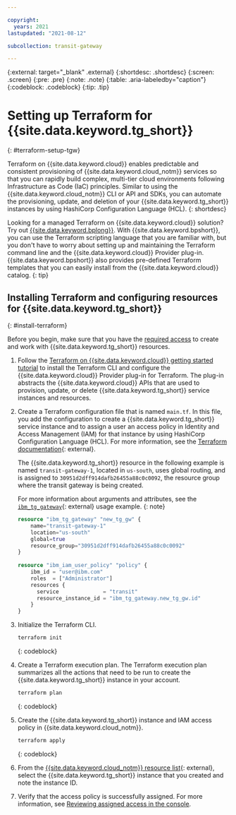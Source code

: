 ```yaml
---

copyright:
  years: 2021
lastupdated: "2021-08-12"

subcollection: transit-gateway

---
```


{:external: target="_blank" .external}
{:shortdesc: .shortdesc}
{:screen: .screen}
{:pre: .pre}
{:note: .note}
{:table: .aria-labeledby="caption"}
{:codeblock: .codeblock}
{:tip: .tip}


# Setting up Terraform for {{site.data.keyword.tg_short}}
{: #terraform-setup-tgw}

Terraform on {{site.data.keyword.cloud}} enables predictable and consistent provisioning of {{site.data.keyword.cloud_notm}} services so that you can rapidly build complex, multi-tier cloud environments following Infrastructure as Code (IaC) principles. Similar to using the {{site.data.keyword.cloud_notm}} CLI or API and SDKs, you can automate the provisioning, update, and deletion of your {{site.data.keyword.tg_short}} instances by using HashiCorp Configuration Language (HCL).
{: shortdesc}

Looking for a managed Terraform on {{site.data.keyword.cloud}} solution? Try out [{{site.data.keyword.bplong}}](/docs/schematics?topic=schematics-getting-started). With {{site.data.keyword.bpshort}}, you can use the Terraform scripting language that you are familiar with, but you don't have to worry about setting up and maintaining the Terraform command line and the {{site.data.keyword.cloud}} Provider plug-in. {{site.data.keyword.bpshort}} also provides pre-defined Terraform templates that you can easily install from the {{site.data.keyword.cloud}} catalog.
{: tip}

## Installing Terraform and configuring resources for {{site.data.keyword.tg_short}}
{: #install-terraform}

Before you begin, make sure that you have the [required access](/docs/transit-gateway?topic=transit-gateway-iam) to create and work with {{site.data.keyword.tg_short}} resources.

1. Follow the [Terraform on {{site.data.keyword.cloud}} getting started tutorial](/docs/ibm-cloud-provider-for-terraform?topic=ibm-cloud-provider-for-terraform-getting-started) to install the Terraform CLI and configure the {{site.data.keyword.cloud}} Provider plug-in for Terraform. The plug-in abstracts the {{site.data.keyword.cloud}} APIs that are used to provision, update, or delete {{site.data.keyword.tg_short}} service instances and resources.
1. Create a Terraform configuration file that is named `main.tf`. In this file, you add the configuration to create a {{site.data.keyword.tg_short}} service instance and to assign a user an access policy in Identity and Access Management (IAM) for that instance by using HashiCorp Configuration Language (HCL). For more information, see the [Terraform documentation](https://www.terraform.io/docs/language/index.html){: external}.

   The {{site.data.keyword.tg_short}} resource in the following example is named `transit-gateway-1`, located in `us-south`, uses global routing, and is assigned to  `30951d2dff914dafb26455a88c0c0092`, the resource group where the transit gateway is being created.

   For more information about arguments and attributes, see the [`ibm_tg_gateway`](https://registry.terraform.io/providers/IBM-Cloud/ibm/latest/docs/resources/tg_gateway){: external} usage example.
   {: note}

   ```terraform
   resource "ibm_tg_gateway" "new_tg_gw" {
       name="transit-gateway-1"
       location="us-south"
       global=true
       resource_group="30951d2dff914dafb26455a88c0c0092"
   }  
      
   resource "ibm_iam_user_policy" "policy" {
       ibm_id = "user@ibm.com"
       roles  = ["Administrator"]
       resources {
         service              = "transit"
         resource_instance_id = "ibm_tg_gateway.new_tg_gw.id"
       }
   }
   ```

1. Initialize the Terraform CLI.

   ```sh
   terraform init
   ```
   {: codeblock}

1. Create a Terraform execution plan. The Terraform execution plan summarizes all the actions that need to be run to create the {{site.data.keyword.tg_short}} instance in your account.

   ```sh
   terraform plan
   ```
   {: codeblock}

1. Create the {{site.data.keyword.tg_short}} instance and IAM access policy in {{site.data.keyword.cloud_notm}}.

   ```sh
   terraform apply
   ```
   {: codeblock}

1. From the [{{site.data.keyword.cloud_notm}} resource list](/resources){: external}, select the {{site.data.keyword.tg_short}} instance that you created and note the instance ID.

1. Verify that the access policy is successfully assigned. For more information, see [Reviewing assigned access in the console](/docs/account?topic=account-assign-access-resources#review-your-access-console).
